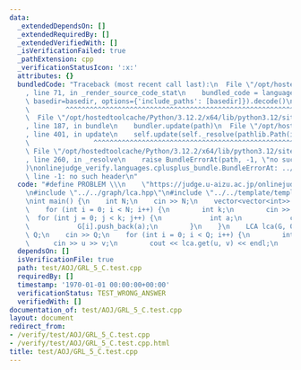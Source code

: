 ```yaml
---
data:
  _extendedDependsOn: []
  _extendedRequiredBy: []
  _extendedVerifiedWith: []
  _isVerificationFailed: true
  _pathExtension: cpp
  _verificationStatusIcon: ':x:'
  attributes: {}
  bundledCode: "Traceback (most recent call last):\n  File \"/opt/hostedtoolcache/Python/3.12.2/x64/lib/python3.12/site-packages/onlinejudge_verify/documentation/build.py\"\
    , line 71, in _render_source_code_stat\n    bundled_code = language.bundle(stat.path,\
    \ basedir=basedir, options={'include_paths': [basedir]}).decode()\n          \
    \         ^^^^^^^^^^^^^^^^^^^^^^^^^^^^^^^^^^^^^^^^^^^^^^^^^^^^^^^^^^^^^^^^^^^^^^^^^^^^^^^^^\n\
    \  File \"/opt/hostedtoolcache/Python/3.12.2/x64/lib/python3.12/site-packages/onlinejudge_verify/languages/cplusplus.py\"\
    , line 187, in bundle\n    bundler.update(path)\n  File \"/opt/hostedtoolcache/Python/3.12.2/x64/lib/python3.12/site-packages/onlinejudge_verify/languages/cplusplus_bundle.py\"\
    , line 401, in update\n    self.update(self._resolve(pathlib.Path(included), included_from=path))\n\
    \                ^^^^^^^^^^^^^^^^^^^^^^^^^^^^^^^^^^^^^^^^^^^^^^^^^^^^^^^^^\n \
    \ File \"/opt/hostedtoolcache/Python/3.12.2/x64/lib/python3.12/site-packages/onlinejudge_verify/languages/cplusplus_bundle.py\"\
    , line 260, in _resolve\n    raise BundleErrorAt(path, -1, \"no such header\"\
    )\nonlinejudge_verify.languages.cplusplus_bundle.BundleErrorAt: ../../graph/lca.hpp:\
    \ line -1: no such header\n"
  code: "#define PROBLEM \\\n    \"https://judge.u-aizu.ac.jp/onlinejudge/description.jsp?id=GRL_5_C\"\
    \n#include \"../../graph/lca.hpp\"\n#include \"../../template/template.hpp\"\n\
    \nint main() {\n    int N;\n    cin >> N;\n    vector<vector<int>> G(N, vector<int>(0));\n\
    \    for (int i = 0; i < N; i++) {\n        int k;\n        cin >> k;\n      \
    \  for (int j = 0; j < k; j++) {\n            int a;\n            cin >> a;\n\
    \            G[i].push_back(a);\n        }\n    }\n    LCA lca(G, 0);\n    int\
    \ Q;\n    cin >> Q;\n    for (int i = 0; i < Q; i++) {\n        int u, v;\n  \
    \      cin >> u >> v;\n        cout << lca.get(u, v) << endl;\n    }\n}"
  dependsOn: []
  isVerificationFile: true
  path: test/AOJ/GRL_5_C.test.cpp
  requiredBy: []
  timestamp: '1970-01-01 00:00:00+00:00'
  verificationStatus: TEST_WRONG_ANSWER
  verifiedWith: []
documentation_of: test/AOJ/GRL_5_C.test.cpp
layout: document
redirect_from:
- /verify/test/AOJ/GRL_5_C.test.cpp
- /verify/test/AOJ/GRL_5_C.test.cpp.html
title: test/AOJ/GRL_5_C.test.cpp
---
```

